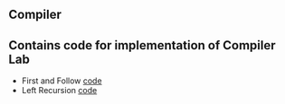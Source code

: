 ## Compiler
## Contains code for implementation of Compiler Lab 
- First and Follow [code](FirstNFollow/firstnfollow.py)
- Left Recursion [code](LeftRecursion/leftRecursion.py)
 
